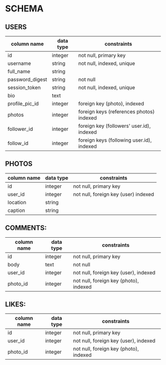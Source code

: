 # SCHEMA


## USERS

| column name | data type | constraints |
| ------------- | ------------- | ------------- |
| id  | integer  | not null, primary key |
| username  | string  | not null, indexed, unique |
| full_name | string | |
| password_digest | string | not null|
| session_token | string | not null, indexed, unique |
| bio | text | |
| profile_pic_id | integer | foreign key (photo), indexed |
| photos | integer | foreign keys (references photos) indexed |
| follower_id | integer | foreign key (followers' user.id), indexed |
| follow_id | integer | foreign keys (following user.id), indexed |

<!-- - id:
  - integer
  - not null, primary key

- username:
  - string
  - not null, indexed, unique

- full_name:
  - string

- password_digest:
  - string
  - not null

- session_token:
  - string
  - not null, indexed, unique

- bio:
  - text

- profile_pic_id:
  - integer
  - foreign key (references photo), indexed

- photos:
  - integer
  - foreign keys (references photos), indexed

- follower_id:
  - integer
  - foreign keys (references followers' user.id), indexed

- follow_id:
  - integer
  - foreign keys (references following user.id), indexed -->



## PHOTOS
| column name | data type | constraints |
| ------------- | ------------- | ------------- |
| id | integer | not null, primary key |
| user_id | integer | not null, foreign key (user) indexed |
| location | string | |
| caption | string | |

<!-- - id:
  - integer
  - not null, primary key

- user_id:
  - integer
  - not null, foreign key (references user), indexed

- location:
  - string

- caption:
  - string -->




## COMMENTS:
| column name | data type | constraints |
| ------------- | ------------- | ------------- |
| id | integer | not null, primary key |
| body | text | not null |
| user_id | integer | not null, foreign key (user), indexed |
| photo_id | integer | not null, foreign key (photo), indexed |

<!-- - id:
  - integer
  - not null, primary key

- body:
  - text
  - not null

- user_id:
  - integer
  - not null, foreign key (references user), indexed

- photo_id:
  - integer
  - not null, foreign key (references photo), indexed
 -->



## LIKES:
| column name | data type | constraints |
| ------------- | ------------- | ------------- |
| id  | integer  | not null, primary key |
| user_id  | integer  | not null, foreign key (user), indexed |
| photo_id | integer | not null, foreign key (photo), indexed |

<!--
- id:
  - integer
  - not null, primary key

- user_id:
  - integer
  - not null, foreign key (references user), indexed

- photo_id:
  - integer
  - not null, foreign key (references photo), indexed -->
